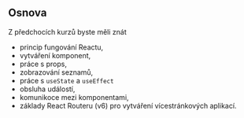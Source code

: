## Osnova

Z předchocích kurzů byste měli znát

* princip fungování Reactu,
* vytváření komponent,
* práce s props,
* zobrazování seznamů,
* práce s `useState` a `useEffect`
* obsluha událostí,
* komunikoce mezi komponentami,
* základy React Routeru (v6) pro vytváření vícestránkových aplikací.